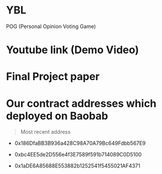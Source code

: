 # YBL
POG (Personal Opinion Voting Game)




# Youtube link (Demo Video) 

# Final Project paper 


# Our contract addresses which deployed on Baobab 

  > Most recent address
  - 0x186DfaBB3B936a428C98A70A79Bc649Fdbb567E9
  
  - 0xbc4EE5de2D556e4f3E7589f591b714089C0D5100
  
  - 0x1aDE6A85688E553882b1252541f5455021AF4371
  
